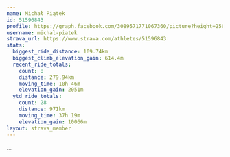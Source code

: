 ```yaml
---
name: Michał Piątek
id: 51596843
profile: https://graph.facebook.com/3089571771067360/picture?height=256&width=256
username: michal-piatek
strava_url: https://www.strava.com/athletes/51596843
stats:
  biggest_ride_distance: 109.74km
  biggest_climb_elevation_gain: 614.4m
  recent_ride_totals:
    count: 8
    distance: 279.94km
    moving_time: 10h 46m
    elevation_gain: 2051m
  ytd_ride_totals:
    count: 28
    distance: 971km
    moving_time: 37h 19m
    elevation_gain: 10066m
layout: strava_member
--- 
```

...
